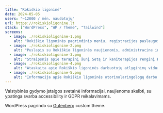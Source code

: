 ```yaml
---
title: "Rokiškio ligoninė"
date: 2024-05-05
users: "~12000 / mėn. naudotojų"
url: https://rokiskioligonine.lt
stack: ["WordPress", "WP / Theme", "Tailwind"]
screens:
  - image: ./rokiskioligonine-1.png
    alt: "Rokiškio ligoninės pagrindinis meniu, registracijos paslaugos ir informacija apie lankytojų apribojimus"
  - image: ./rokiskioligonine-2.png
    alt: "Puslapis su Rokiškio ligoninės naujienomis, administracine informacija ir veiklos planų skiltimi"
  - image: ./rokiskioligonine-3.png
    alt: "Straipsnis apie terapinį šunį Setą ir kaniterapijos renginį Rokiškio ligoninėje"
  - image: ./rokiskioligonine-4.png
    alt: "Ataskaita apie Rokiškio ligoninės darbuotojų atlyginimų vidurkius 2023 metais, skirstytus pagal kategorijas"
  - image: ./rokiskioligonine-5.png
    alt: "Informacija apie Rokiškio ligoninės otorinolaringologų darbo grafiką ir pacientų registracijos būdus"
---
```


Valstybinės gydymo įstaigos svetainė informacijai, naujienoms skelbti, su ypatinga svarba accessibility ir GDPR reikalavimams.

WordPress pagrindo su [Gutenberg](https://wordpress.org/gutenberg/) custom theme.